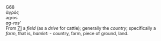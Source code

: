 <body>
  <p>G68<br>  ἀγρός  <br> agros  <br><i>ag-ros‘ </i><br>From <a href="g0071.htm">71</a>  a <i>field</i> (as a <i>drive</i> for cattle); generally the <i>country</i>; specifically a <i>farm</i>, that is, <i>hamlet:</i> - country, farm, piece of ground, land.<br></p>
 </body>